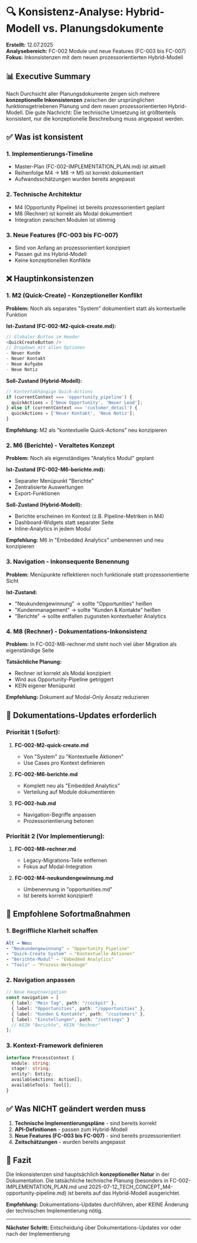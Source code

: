 # 🔍 Konsistenz-Analyse: Hybrid-Modell vs. Planungsdokumente

**Erstellt:** 12.07.2025  
**Analysebereich:** FC-002 Module und neue Features (FC-003 bis FC-007)  
**Fokus:** Inkonsistenzen mit dem neuen prozessorientierten Hybrid-Modell  

## 📊 Executive Summary

Nach Durchsicht aller Planungsdokumente zeigen sich mehrere **konzeptionelle Inkonsistenzen** zwischen der ursprünglichen funktionsgetriebenen Planung und dem neuen prozessorientierten Hybrid-Modell. Die gute Nachricht: Die technische Umsetzung ist größtenteils konsistent, nur die konzeptionelle Beschreibung muss angepasst werden.

## ✅ Was ist konsistent

### 1. **Implementierungs-Timeline**
- Master-Plan (FC-002-IMPLEMENTATION_PLAN.md) ist aktuell
- Reihenfolge M4 → M8 → M5 ist korrekt dokumentiert
- Aufwandsschätzungen wurden bereits angepasst

### 2. **Technische Architektur**
- M4 (Opportunity Pipeline) ist bereits prozessorientiert geplant
- M8 (Rechner) ist korrekt als Modal dokumentiert
- Integration zwischen Modulen ist stimmig

### 3. **Neue Features (FC-003 bis FC-007)**
- Sind von Anfang an prozessorientiert konzipiert
- Passen gut ins Hybrid-Modell
- Keine konzeptionellen Konflikte

## ❌ Hauptinkonsistenzen

### 1. **M2 (Quick-Create) - Konzeptioneller Konflikt**

**Problem:** Noch als separates "System" dokumentiert statt als kontextuelle Funktion

**Ist-Zustand (FC-002-M2-quick-create.md):**
```typescript
// Globaler Button im Header
<QuickCreateButton />
// Dropdown mit allen Optionen
- Neuer Kunde
- Neuer Kontakt  
- Neue Aufgabe
- Neue Notiz
```

**Soll-Zustand (Hybrid-Modell):**
```typescript
// Kontextabhängige Quick-Actions
if (currentContext === 'opportunity_pipeline') {
  quickActions = ['Neue Opportunity', 'Neuer Lead'];
} else if (currentContext === 'customer_detail') {
  quickActions = ['Neuer Kontakt', 'Neue Notiz'];
}
```

**Empfehlung:** M2 als "kontextuelle Quick-Actions" neu konzipieren

### 2. **M6 (Berichte) - Veraltetes Konzept**

**Problem:** Noch als eigenständiges "Analytics Modul" geplant

**Ist-Zustand (FC-002-M6-berichte.md):**
- Separater Menüpunkt "Berichte"
- Zentralisierte Auswertungen
- Export-Funktionen

**Soll-Zustand (Hybrid-Modell):**
- Berichte erscheinen im Kontext (z.B. Pipeline-Metriken in M4)
- Dashboard-Widgets statt separater Seite
- Inline-Analytics in jedem Modul

**Empfehlung:** M6 in "Embedded Analytics" umbenennen und neu konzipieren

### 3. **Navigation - Inkonsequente Benennung**

**Problem:** Menüpunkte reflektieren noch funktionale statt prozessorientierte Sicht

**Ist-Zustand:**
- "Neukundengewinnung" → sollte "Opportunities" heißen
- "Kundenmanagement" → sollte "Kunden & Kontakte" heißen
- "Berichte" → sollte entfallen zugunsten kontextueller Analytics

### 4. **M8 (Rechner) - Dokumentations-Inkonsistenz**

**Problem:** In FC-002-M8-rechner.md steht noch viel über Migration als eigenständige Seite

**Tatsächliche Planung:** 
- Rechner ist korrekt als Modal konzipiert
- Wird aus Opportunity-Pipeline getriggert
- KEIN eigener Menüpunkt

**Empfehlung:** Dokument auf Modal-Only Ansatz reduzieren

## 📝 Dokumentations-Updates erforderlich

### Priorität 1 (Sofort):
1. **FC-002-M2-quick-create.md**
   - Von "System" zu "Kontextuelle Aktionen" 
   - Use Cases pro Kontext definieren
   
2. **FC-002-M6-berichte.md**
   - Komplett neu als "Embedded Analytics"
   - Verteilung auf Module dokumentieren

3. **FC-002-hub.md**
   - Navigation-Begriffe anpassen
   - Prozessorientierung betonen

### Priorität 2 (Vor Implementierung):
1. **FC-002-M8-rechner.md**
   - Legacy-Migrations-Teile entfernen
   - Fokus auf Modal-Integration

2. **FC-002-M4-neukundengewinnung.md**
   - Umbenennung in "opportunities.md"
   - Ist bereits korrekt konzipiert!

## 🚀 Empfohlene Sofortmaßnahmen

### 1. Begriffliche Klarheit schaffen
```yaml
Alt → Neu:
- "Neukundengewinnung" → "Opportunity Pipeline"
- "Quick-Create System" → "Kontextuelle Aktionen"
- "Berichte-Modul" → "Embedded Analytics"
- "Tools" → "Prozess-Werkzeuge"
```

### 2. Navigation anpassen
```typescript
// Neue Hauptnavigation
const navigation = [
  { label: "Mein Tag", path: "/cockpit" },
  { label: "Opportunities", path: "/opportunities" },
  { label: "Kunden & Kontakte", path: "/customers" },
  { label: "Einstellungen", path: "/settings" }
  // KEIN "Berichte", KEIN "Rechner"
];
```

### 3. Kontext-Framework definieren
```typescript
interface ProcessContext {
  module: string;
  stage?: string;
  entity?: Entity;
  availableActions: Action[];
  availableTools: Tool[];
}
```

## ✅ Was NICHT geändert werden muss

1. **Technische Implementierungspläne** - sind bereits korrekt
2. **API-Definitionen** - passen zum Hybrid-Modell
3. **Neue Features (FC-003 bis FC-007)** - sind bereits prozessorientiert
4. **Zeitschätzungen** - wurden bereits angepasst

## 🎯 Fazit

Die Inkonsistenzen sind hauptsächlich **konzeptioneller Natur** in der Dokumentation. Die tatsächliche technische Planung (besonders in FC-002-IMPLEMENTATION_PLAN.md und 2025-07-12_TECH_CONCEPT_M4-opportunity-pipeline.md) ist bereits auf das Hybrid-Modell ausgerichtet.

**Empfehlung:** Dokumentations-Updates durchführen, aber KEINE Änderung der technischen Implementierung nötig.

---

**Nächster Schritt:** Entscheidung über Dokumentations-Updates vor oder nach der Implementierung